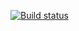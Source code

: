 [![Build status](https://ci.appveyor.com/api/projects/status/l63a7twj3elc3c88?svg=true)](https://ci.appveyor.com/project/kristanya666/api-ci)
